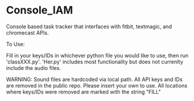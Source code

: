 # Console_IAM

Console based task tracker that interfaces with fitbit, textmagic, and chromecast APIs.

To Use:

Fill in your keys/IDs in whichever python file you would like to use, then run 'classXXX.py'. 'Her.py' includes most functionality but does not currenlty include the audio files.

WARNING: 
Sound files are hardcoded via local path.
All API keys and IDs are removed in the public repo. Please insert your own to use.
All locations where keys/IDs were removed are marked with the string "FILL"

